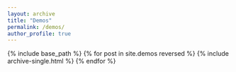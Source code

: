 ```yaml
---
layout: archive
title: "Demos"
permalink: /demos/
author_profile: true
---
```

{% include base_path %}
{% for post in site.demos reversed %}
  {% include archive-single.html %}
{% endfor %}
